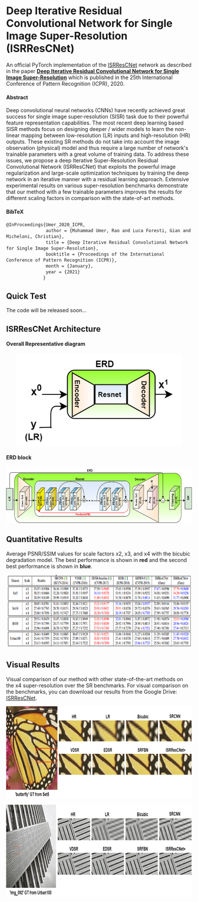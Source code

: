 # Deep Iterative Residual Convolutional Network for Single Image Super-Resolution (ISRResCNet)
An official PyTorch implementation of the [ISRResCNet](https://github.com/RaoUmer/ISRResCNet) network as described in the paper **[Deep Iterative Residual Convolutional Network for Single Image Super-Resolution](https://arxiv.org/abs/2009.04809)** which is published in the 25th International Conference of Pattern Recognition (ICPR), 2020.

#### Abstract
Deep convolutional neural networks (CNNs) have recently achieved great success for single image super-resolution (SISR) task due to their powerful feature representation capabilities. The most recent deep learning based SISR methods focus on  designing deeper / wider models to learn the non-linear mapping between low-resolution (LR) inputs and high-resolution (HR) outputs. These existing SR methods do not take into account the image observation (physical) model and thus require a large number of network's trainable parameters with a great volume of training data. To address these issues, we propose a deep Iterative Super-Resolution Residual Convolutional Network (ISRResCNet) that exploits the powerful image regularization and large-scale optimization techniques by training the deep network in an iterative manner with a residual learning approach. Extensive experimental results on various super-resolution benchmarks demonstrate that our method with a few trainable parameters improves the results for different scaling factors in comparison with the state-of-art methods.

#### BibTeX
    @InProceedings{Umer_2020_ICPR,
                   author = {Muhammad Umer, Rao and Luca Foresti, Gian and Micheloni, Christian},
                   title = {Deep Iterative Residual Convolutional Network for Single Image Super-Resolution},
                   booktitle = {Proceedings of the International Conference of Pattern Recognition (ICPR)},
                   month = {January},
                   year = {2021}
                  }

## Quick Test
The code will be released soon...

## ISRResCNet Architecture
#### Overall Representative diagram
<p align="center">
  <img height="250" src="figs/isrrescnet.gif">
</p>

#### ERD block
<p align="center">
  <img height="150" src="figs/rescnet.png">
</p>

## Quantitative Results
Average PSNR/SSIM values for scale factors x2, x3, and x4 with the bicubic degradation model. The best performance is shown in **red** and the second best
performance is shown in **blue**.
<p align="center">
  <img height="200" src="figs/quant_res.PNG">
</p>

## Visual Results
Visual comparison of our method with other state-of-the-art methods on the x4 super-resolution over the SR benchmarks. For visual comparison on the benchmarks, you can download our results from the Google Drive: [ISRResCNet](https://drive.google.com/drive/folders/1IioErwfd1cjfBMBOjUzH1guWuI-iZzFm?usp=sharing).
<p align="center">
  <img height="250" src="figs/res1.png">
</p>

<p align="center">
  <img height="250" src="figs/res2.png">
</p>

